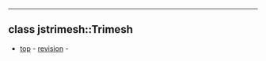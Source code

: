 
---

## class jstrimesh::Trimesh ##
- [top](#jstrimesh_module.md) -
[revision](http://code.google.com/p/jslibs/source/browse/trunk/./src/jstrimesh/trimesh.cpp?r=2557) -
